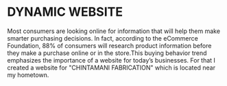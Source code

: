 # DYNAMIC WEBSITE
Most consumers are looking online for information that will help them make smarter purchasing decisions. In fact, according to the eCommerce Foundation, 88% of consumers will research product information before they make a purchase online or in the store.This buying behavior trend emphasizes the importance of a website for today’s businesses.
    For that I created a website for "CHINTAMANI FABRICATION" which is located near my hometown.